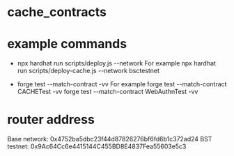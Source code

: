 # cache_contracts

# example commands
- npx hardhat run scripts/deploy.js --network <network-name>
For example npx hardhat run scripts/deploy-cache.js --network bsctestnet

- forge test --match-contract <forge-file-name> -vv
For example forge test --match-contract CACHETest -vv
forge test --match-contract WebAuthnTest -vv

# router address
Base network: 0x4752ba5dbc23f44d87826276bf6fd6b1c372ad24
BST testnet: 0x9Ac64Cc6e4415144C455BD8E4837Fea55603e5c3